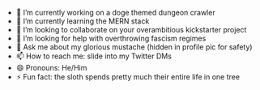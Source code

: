 - 🔭 I’m currently working on a doge themed dungeon crawler
- 🌱 I’m currently learning the MERN stack
- 👯 I’m looking to collaborate on your overambitious kickstarter project
- 🤔 I’m looking for help with overthrowing fascism regimes
- 💬 Ask me about my glorious mustache (hidden in profile pic for safety)
- 📫 How to reach me: slide into my Twitter DMs
- 😄 Pronouns: He/Him
- ⚡ Fun fact: the sloth spends pretty much their entire life in one tree

<!--
**theRamenWithin/theRamenWithin** is a ✨ _special_ ✨ repository because its `README.md` (this file) appears on your GitHub profile.

Here are some ideas to get you started:

- 🔭 I’m currently working on ...
- 🌱 I’m currently learning ...
- 👯 I’m looking to collaborate on ...
- 🤔 I’m looking for help with ...
- 💬 Ask me about ...
- 📫 How to reach me: ...
- 😄 Pronouns: ...
- ⚡ Fun fact: ...
-->
